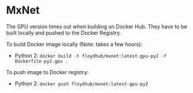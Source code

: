 # MxNet

The GPU version times out when building on Docker Hub. They have to be built locally and pushed to the Docker Registry.

To build Docker image locally (Note: takes a few hours):
* Python 2: `docker build -t floydhub/mxnet:latest-gpu-py2 -f Dockerfile-py2.gpu .`

To push image to Docker registry:
* Python 2: `docker push floydhub/mxnet:latest-gpu-py2`